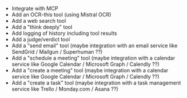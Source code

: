 * Integrate with MCP
* Add an OCR-this tool (using Mistral OCR)
* Add a web search tool
* Add a "think deeply" tool
* Add logging of history including tool results
* Add a judge/verdict tool
* Add a "send email" tool (maybe integration with an email service like SendGrid / Mailgun / Superhuman ??)
* Add a "schedule a meeting" tool (maybe integration with a calendar service like Google Calendar / Microsoft Graph / Calendly ??)
* Add a "create a meeting" tool (maybe integration with a calendar service like Google Calendar / Microsoft Graph / Calendly ??)
* Add a "create a task" tool (maybe integration with a task management service like Trello / Monday.com / Asana ??)
